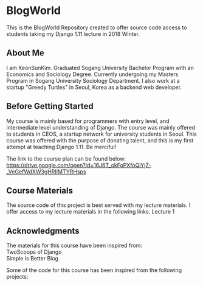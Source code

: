 # BlogWorld

This is the BlogWorld Repository created to offer source code access to students taking my Django 1.11 lecture in 2018 Winter.

## About Me

I am KeonSunKim. Graduated Sogang University Bachelor Program with an Economics and Sociology Degree. Currently undergoing my Masters Program in Sogang University Sociology Department. I also work at a startup "Greedy Turtles" in Seoul, Korea as a backend web developer. 

## Before Getting Started

My course is mainly based for programmers with entry level, and intermediate level understanding of Django. The course was mainly offered to students in CEOS, a startup network for university students in Seoul. This course was offered with the purpose of donating talent, and this is my first attempt at teaching Django 1.11. Be merciful!

The link to the course plan can be found below:
<br>
https://drive.google.com/open?id=16J6T_okFoPXfoQiYjZ-_VeGefWdXW3gHRIIMTYRHsps 


## Course Materials

The source code of this project is best served with my lecture materials. I offer access to my lecture materials in the following links.
Lecture 1 


## Acknowledgments

The materials for this course have been inspired from:
<br>
TwoScoops of Django
<br>
Simple is Better Blog

Some of the code for this course has been inspired from the following projects:
